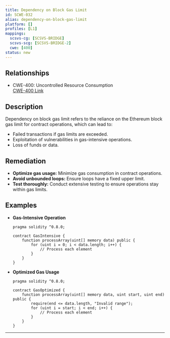 ```yaml
---
title: Dependency on Block Gas Limit
id: SCWE-032
alias: dependency-on-block-gas-limit
platform: []
profiles: [L1]
mappings:
  scsvs-cg: [SCSVS-BRIDGE]
  scsvs-scg: [SCSVS-BRIDGE-2]
  cwe: [400]
status: new
---
```


## Relationships
- CWE-400: Uncontrolled Resource Consumption  
  [CWE-400 Link](https://cwe.mitre.org/data/definitions/400.html)

## Description  
Dependency on block gas limit refers to the reliance on the Ethereum block gas limit for contract operations, which can lead to:
- Failed transactions if gas limits are exceeded.
- Exploitation of vulnerabilities in gas-intensive operations.
- Loss of funds or data.

## Remediation
- **Optimize gas usage:** Minimize gas consumption in contract operations.
- **Avoid unbounded loops:** Ensure loops have a fixed upper limit.
- **Test thoroughly:** Conduct extensive testing to ensure operations stay within gas limits.

## Examples
- **Gas-Intensive Operation**
    ```solidity
    pragma solidity ^0.8.0;

    contract GasIntensive {
        function processArray(uint[] memory data) public {
            for (uint i = 0; i < data.length; i++) {
                // Process each element
            }
        }
    }
    ```

- **Optimized Gas Usage**
    ```solidity
    pragma solidity ^0.8.0;

    contract GasOptimized {
        function processArray(uint[] memory data, uint start, uint end) public {
            require(end <= data.length, "Invalid range");
            for (uint i = start; i < end; i++) {
                // Process each element
            }
        }
    }
    ```

---